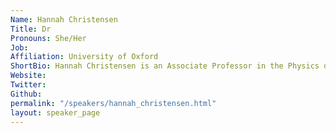 ```yaml
---
Name: Hannah Christensen
Title: Dr
Pronouns: She/Her 
Job: 
Affiliation: University of Oxford
ShortBio: Hannah Christensen is an Associate Professor in the Physics department at the University of Oxford. She is also a NERC Independent Research Fellow, and holds a Leverhulme Trust Research Leadership Award. She is interested in the role of small-scale atmospheric processes on weather, seasonal, and climate timescales. She uses this understanding to develop parametrisation schemes for weather and climate models (which have been included in atmospheric models around the world). A key theme running throughout Hannah’s research is uncertainty quantification in the context of modelling and prediction. Hannah is increasingly interested in the application of Machine Learning tools to problems in this area. She is on the leadership team of the Oxford Intelligent Earth Centre for Doctoral Training which will train a new generation of PhD students to tackle pressing environmental issues using Artificial Intelligence and Machine Learning.
Website: 
Twitter: 
Github: 
permalink: "/speakers/hannah_christensen.html"
layout: speaker_page
---
```


